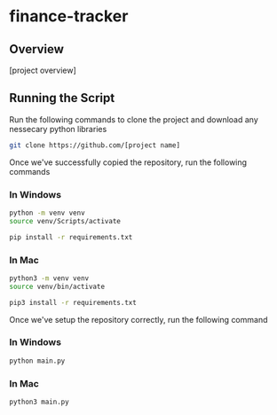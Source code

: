 # finance-tracker

## Overview

[project overview]

## Running the Script

Run the following commands to clone the project and download any nessecary python libraries

```bash
git clone https://github.com/[project name]
```

Once we've successfully copied the repository, run the following commands

### In Windows

```bash
python -m venv venv
source venv/Scripts/activate
```

```bash
pip install -r requirements.txt
```

### In Mac

```bash
python3 -m venv venv
source venv/bin/activate
```

```bash
pip3 install -r requirements.txt
```

Once we've setup the repository correctly, run the following command

### In Windows

```bash
python main.py
```

### In Mac

```bash
python3 main.py
```

